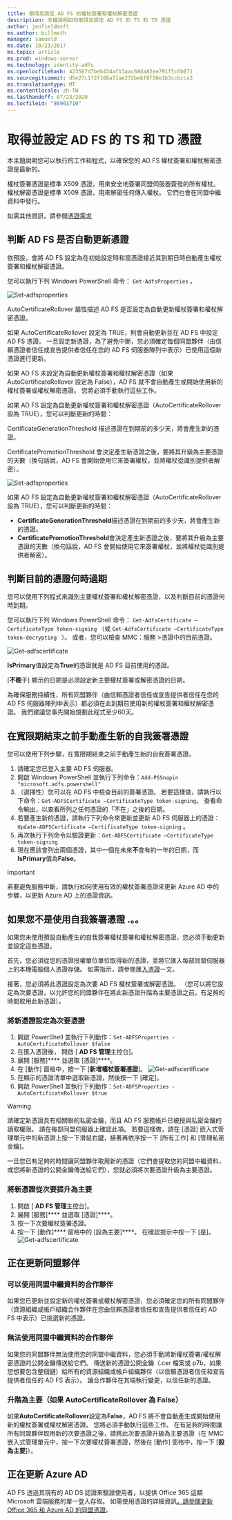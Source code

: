 ```yaml
---
title: 取得及設定 AD FS 的權杖簽署和權杖解密憑證
description: 本檔說明如何取得及設定 AD FS 的 TS 和 TD 憑證
author: jenfieldmsft
ms.author: billmath
manager: samueld
ms.date: 10/23/2017
ms.topic: article
ms.prod: windows-server
ms.technology: identity-adfs
ms.openlocfilehash: 423587d7beb434af13aac68da82ee791f5c6b071
ms.sourcegitcommit: d5e27c1f2f168a71ae272bebf8f50e1b3ccbcca3
ms.translationtype: MT
ms.contentlocale: zh-TW
ms.lasthandoff: 07/23/2020
ms.locfileid: "86961710"
---
```

# <a name="obtain-and-configure-ts-and-td-certificates-for-ad-fs"></a>取得並設定 AD FS 的 TS 和 TD 憑證

本主題說明您可以執行的工作和程式，以確保您的 AD FS 權杖簽署和權杖解密憑證是最新的。

權杖簽署憑證是標準 X509 憑證，用來安全地簽署同盟伺服器簽發的所有權杖。 權杖解密憑證是標準 X509 憑證，用來解密任何傳入權杖。 它們也會在同盟中繼資料中發行。

如需其他資訊，請參閱[憑證需求](../design/ad-fs-requirements.md#BKMK_1)

## <a name="determine-whether-ad-fs-renews-the-certificates-automatically"></a>判斷 AD FS 是否自動更新憑證
依預設，會將 AD FS 設定為在初始設定時和當憑證接近其到期日時自動產生權杖簽署和權杖解密憑證。

您可以執行下列 Windows PowerShell 命令： `Get-AdfsProperties` 。
  
  ![Set-adfsproperties](media/configure-TS-TD-certs-ad-fs/ts1.png)
  
AutoCertificateRollover 屬性描述 AD FS 是否設定為自動更新權杖簽署和權杖解密憑證。

如果 AutoCertificateRollover 設定為 TRUE，則會自動更新並在 AD FS 中設定 AD FS 憑證。 一旦設定新憑證，為了避免中斷，您必須確定每個同盟夥伴（由信賴憑證者信任或宣告提供者信任在您的 AD FS 伺服器陣列中表示）已使用這個新憑證進行更新。
    
如果 AD FS 未設定為自動更新權杖簽署和權杖解密憑證（如果 AutoCertificateRollover 設定為 False），AD FS 就不會自動產生或開始使用新的權杖簽署或權杖解密憑證。 您將必須手動執行這些工作。
    
如果 AD FS 設定為自動更新權杖簽署和權杖解密憑證（AutoCertificateRollover 設為 TRUE），您可以判斷更新的時間：

CertificateGenerationThreshold 描述憑證在到期前的多少天，將會產生新的憑證。

CertificatePromotionThreshold 會決定產生新憑證之後，要將其升級為主要憑證的天數（換句話說，AD FS 會開始使用它來簽署權杖，並將權杖從識別提供者解密）。

![Set-adfsproperties](media/configure-TS-TD-certs-ad-fs/ts2.png)
  
如果 AD FS 設定為自動更新權杖簽署和權杖解密憑證（AutoCertificateRollover 設為 TRUE），您可以判斷更新的時間：

 - **CertificateGenerationThreshold**描述憑證在到期前的多少天，將會產生新的憑證。
 - **CertificatePromotionThreshold**會決定產生新憑證之後，要將其升級為主要憑證的天數（換句話說，AD FS 會開始使用它來簽署權杖，並將權杖從識別提供者解密）。

## <a name="determine-when-the-current-certificates-expire"></a>判斷目前的憑證何時過期
您可以使用下列程式來識別主要權杖簽署和權杖解密憑證，以及判斷目前的憑證何時到期。

您可以執行下列 Windows PowerShell 命令： `Get-AdfsCertificate –CertificateType token-signing` （或 `Get-AdfsCertificate –CertificateType token-decrypting ` ）。 或者，您可以檢查 MMC：服務 >憑證中的目前憑證。

![Get-adfscertificate](media/configure-TS-TD-certs-ad-fs/ts3.png)

**IsPrimary**值設定為**True**的憑證就是 AD FS 目前使用的憑證。

[**不晚**于] 顯示的日期是必須設定新主要權杖簽署或解密憑證的日期。

為確保服務持續性，所有同盟夥伴（由信賴憑證者信任或宣告提供者信任在您的 AD FS 伺服器陣列中表示）都必須在此到期前使用新的權杖簽署和權杖解密憑證。 我們建議您事先開始規劃此程式至少60天。

## <a name="generating-a-new-self-signed-certificate-manually-prior-to-the-end-of-the-grace-period"></a>在寬限期結束之前手動產生新的自我簽署憑證
您可以使用下列步驟，在寬限期結束之前手動產生新的自我簽署憑證。

1. 請確定您已登入主要 AD FS 伺服器。
2. 開啟 Windows PowerShell 並執行下列命令：`Add-PSSnapin "microsoft.adfs.powershell"`
3. （選擇性）您可以在 AD FS 中檢查目前的簽署憑證。 若要這樣做，請執行以下命令：`Get-ADFSCertificate –CertificateType token-signing`。 查看命令輸出，以查看所列之任何憑證的「不在」之後的日期。
4. 若要產生新的憑證，請執行下列命令來更新並更新 AD FS 伺服器上的憑證： `Update-ADFSCertificate –CertificateType token-signing` 。
5. 再次執行下列命令以驗證更新：`Get-ADFSCertificate –CertificateType token-signing`
6. 現在應該會列出兩個憑證，其中一個在未來**不**會有約一年的日期，而**IsPrimary**值為**False**。

>[!IMPORTANT]
>若要避免服務中斷，請執行如何使用有效的權杖簽署憑證來更新 Azure AD 中的步驟，以更新 Azure AD 上的憑證資訊。

## <a name="if-youre-not-using-self-signed-certificates"></a>如果您不是使用自我簽署憑證 .。。
如果您未使用預設自動產生的自我簽署權杖簽署和權杖解密憑證，您必須手動更新並設定這些憑證。

首先，您必須從您的憑證授權單位單位取得新的憑證，並將它匯入每部同盟伺服器上的本機電腦個人憑證存儲。 如需指示，請參閱匯[入憑證](/previous-versions/windows/it-pro/windows-server-2008-R2-and-2008/cc754489(v=ws.11))一文。

接著，您必須將此憑證設定為次要 AD FS 權杖簽署或解密憑證。 （您可以將它設定為次要憑證，以允許您的同盟夥伴在將此新憑證升階為主要憑證之前，有足夠的時間取用此新憑證）。

### <a name="to-configure-a-new-certificate-as-a-secondary-certificate"></a>將新憑證設定為次要憑證
1. 開啟 PowerShell 並執行下列動作：`Set-ADFSProperties -AutoCertificateRollover $false`
2. 在匯入憑證後， 開啟 [ **AD FS 管理**主控台]。
3. 展開 [服務]**** 並選取 [憑證]****。
4. 在 [動作] 窗格中，按一下 [**新增權杖簽署憑證**]。
![Get-adfscertificate](media/configure-TS-TD-certs-ad-fs/ts4.png)</br>
5. 在顯示的憑證清單中選取新憑證，然後按一下 [確定]。
6.  開啟 PowerShell 並執行下列動作：`Set-ADFSProperties -AutoCertificateRollover $true`

>[!WARNING]
>請確定新憑證具有相關聯的私密金鑰，而且 AD FS 服務帳戶已被授與私密金鑰的讀取權限。 請在每部同盟伺服器上確認此項。 若要這樣做，請在 [憑證] 嵌入式管理單元中的新憑證上按一下滑鼠右鍵，接著再依序按一下 [所有工作] 和 [管理私密金鑰]。

一旦您已有足夠的時間讓同盟夥伴取用新的憑證（它們會提取您的同盟中繼資料，或您將新憑證的公開金鑰傳送給它們），您就必須將次要憑證升級為主要憑證。

### <a name="to-promote-the-new-certificate-from-secondary-to-primary"></a>將新憑證從次要提升為主要

1. 開啟 [ **AD FS 管理**主控台]。
2. 展開 [服務]**** 並選取 [憑證]****。
3. 按一下次要權杖簽署憑證。
4. 按一下 [動作]**** 窗格中的 [設為主要]****。 在確認提示中按一下 [是]。
![Get-adfscertificate](media/configure-TS-TD-certs-ad-fs/ts5.png)</br>


## <a name="updating-federation-partners"></a>正在更新同盟夥伴

### <a name="partners-who-can-consume-federation-metadata"></a>可以使用同盟中繼資料的合作夥伴
如果您已更新並設定新的權杖簽署或權杖解密憑證，您必須確定您的所有同盟夥伴（資源組織或帳戶組織合作夥伴在您由信賴憑證者信任和宣告提供者信任的 AD FS 中表示）已挑選新的憑證。

### <a name="partners-who-can-not-consume-federation-metadata"></a>無法使用同盟中繼資料的合作夥伴
如果您的同盟夥伴無法使用您的同盟中繼資料，您必須手動將新權杖簽署/權杖解密憑證的公開金鑰傳送給它們。 傳送新的憑證公開金鑰（.cer 檔案或 p7b，如果您想要包含整個鏈）給所有的資源組織或帳戶組織夥伴（以信賴憑證者信任和宣告提供者信任的 AD FS 表示）。 讓合作夥伴在其端執行變更，以信任新的憑證。

### <a name="promote-to-primary-if-autocertificaterollover-is-false"></a>升階為主要（如果 AutoCertificateRollover 為 False）
如果**AutoCertificateRollover**設定為**False**，AD FS 將不會自動產生或開始使用新的權杖簽署或權杖解密憑證。 您將必須手動執行這些工作。
在有足夠的時間讓所有同盟夥伴取用新的次要憑證之後，請將此次要憑證升級為主要憑證（在 MMC 嵌入式管理單元中，按一下次要權杖簽署憑證，然後在 [動作] 窗格中，按一下 [**設為主要**]）。

## <a name="updating-azure-ad"></a>正在更新 Azure AD
AD FS 透過其現有的 AD DS 認證來驗證使用者，以提供 Office 365 這類 Microsoft 雲端服務的單一登入存取。  如需使用憑證的詳細資訊[，請參閱更新 Office 365 和 Azure AD 的同盟憑證](/azure/active-directory/connect/active-directory-aadconnect-o365-certs)。
